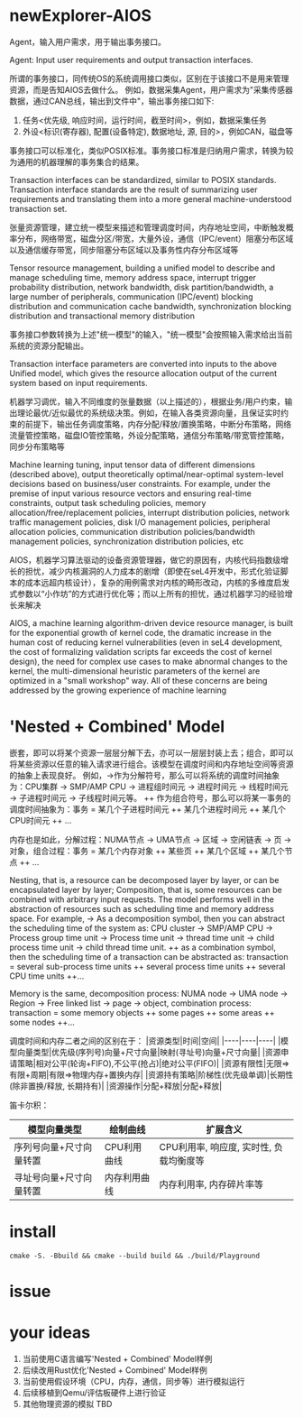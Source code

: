 # newExplorer-AIOS

Agent，输入用户需求，用于输出事务接口。

Agent: Input user requirements and output transaction interfaces.

所谓的事务接口，同传统OS的系统调用接口类似，区别在于该接口不是用来管理资源，而是告知AIOS去做什么。
例如，数据采集Agent，用户需求为"采集传感器数据，通过CAN总线，输出到文件中"，输出事务接口如下:
1. 任务<优先级, 响应时间，运行时间，截至时间>，例如，数据采集任务
2. 外设<标识(寄存器), 配置(设备特定), 数据地址, 源, 目的>，例如CAN，磁盘等


事务接口可以标准化，类似POSIX标准。事务接口标准是归纳用户需求，转换为较为通用的机器理解的事务集合的结果。

Transaction interfaces can be standardized, similar to POSIX standards. Transaction interface standards are the result of summarizing user requirements and translating them into a more general machine-understood transaction set.


张量资源管理，建立统一模型来描述和管理调度时间，内存地址空间，中断触发概率分布，网络带宽，磁盘分区/带宽，大量外设，通信（IPC/event）阻塞分布区域以及通信缓存带宽，同步阻塞分布区域以及事务性内存分布区域等

Tensor resource management, building a unified model to describe and manage scheduling time, memory address space, interrupt trigger probability distribution, network bandwidth, disk partition/bandwidth, a large number of peripherals, communication (IPC/event) blocking distribution and communication cache bandwidth, synchronization blocking distribution and transactional memory distribution

事务接口参数转换为上述"统一模型"的输入，"统一模型"会按照输入需求给出当前系统的资源分配输出。

Transaction interface parameters are converted into inputs to the above Unified model, which gives the resource allocation output of the current system based on input requirements.

机器学习调优，输入不同维度的张量数据（以上描述的），根据业务/用户约束，输出理论最优/近似最优的系统级决策。例如，在输入各类资源向量，且保证实时约束的前提下，输出任务调度策略，内存分配/释放/置换策略，中断分布策略，网络流量管控策略，磁盘IO管控策略，外设分配策略，通信分布策略/带宽管控策略，同步分布策略等

Machine learning tuning, input tensor data of different dimensions (described above), output theoretically optimal/near-optimal system-level decisions based on business/user constraints. For example, under the premise of input various resource vectors and ensuring real-time constraints, output task scheduling policies, memory allocation/free/replacement policies, interrupt distribution policies, network traffic management policies, disk I/O management policies, peripheral allocation policies, communication distribution policies/bandwidth management policies, synchronization distribution policies, etc

AIOS，机器学习算法驱动的设备资源管理器，做它的原因有，内核代码指数级增长的担忧，减少内核漏洞的人力成本的剧增（即使在seL4开发中，形式化验证脚本的成本远超内核设计），复杂的用例需求对内核的畸形改动，内核的多维度启发式参数以“小作坊”的方式进行优化等；而以上所有的担忧，通过机器学习的经验增长来解决

AIOS, a machine learning algorithm-driven device resource manager, is built for the exponential growth of kernel code, the dramatic increase in the human cost of reducing kernel vulnerabilities (even in seL4 development, the cost of formalizing validation scripts far exceeds the cost of kernel design), the need for complex use cases to make abnormal changes to the kernel, the multi-dimensional heuristic parameters of the kernel are optimized in a "small workshop" way. All of these concerns are being addressed by the growing experience of machine learning

# 'Nested + Combined' Model
嵌套，即可以将某个资源一层层分解下去，亦可以一层层封装上去；组合，即可以将某些资源以任意的输入请求进行组合。该模型在调度时间和内存地址空间等资源的抽象上表现良好。
例如，->作为分解符号，那么可以将系统的调度时间抽象为：CPU集群 -> SMP/AMP CPU -> 进程组时间元 -> 进程时间元 -> 线程时间元 -> 子进程时间元 -> 子线程时间元等。
++ 作为组合符号，那么可以将某一事务的调度时间抽象为：事务 = 某几个子进程时间元 ++ 某几个进程时间元 ++ 某几个CPU时间元 ++ ...

内存也是如此，分解过程：NUMA节点 -> UMA节点 -> 区域 -> 空闲链表 -> 页 -> 对象，组合过程：事务 = 某几个内存对象 ++ 某些页 ++ 某几个区域 ++ 某几个节点 ++ ...

Nesting, that is, a resource can be decomposed layer by layer, or can be encapsulated layer by layer; Composition, that is, some resources can be combined with arbitrary input requests. The model performs well in the abstraction of resources such as scheduling time and memory address space.
For example, -> As a decomposition symbol, then you can abstract the scheduling time of the system as: CPU cluster -> SMP/AMP CPU -> Process group time unit -> Process time unit -> thread time unit -> child process time unit -> child thread time unit.
++ as a combination symbol, then the scheduling time of a transaction can be abstracted as: transaction = several sub-process time units ++ several process time units ++ several CPU time units ++...

Memory is the same, decomposition process: NUMA node -> UMA node -> Region -> Free linked list -> page -> object, combination process: transaction = some memory objects ++ some pages ++ some areas ++ some nodes ++...

调度时间和内存二者之间的区别在于：
|资源类型|时间|空间|
|----|----|----|
|模型向量类型|优先级(序列号)向量+尺寸向量|映射(寻址号)向量+尺寸向量|
|资源申请策略|相对公平(轮询+FIFO),不公平(抢占)|绝对公平(FIFO)|
|资源有限性|无限=>有限+周期|有限=>物理内存+置换内存|
|资源持有策略|阶梯性(优先级单调)|长期性(除非置换/释放, 长期持有)|
|资源操作|分配+释放|分配+释放|

笛卡尔积：

|模型向量类型|绘制曲线|扩展含义|
|----|----|----|
|序列号向量+尺寸向量转置|CPU利用曲线|CPU利用率, 响应度, 实时性, 负载均衡度等|
|寻址号向量+尺寸向量转置|内存利用曲线|内存利用率, 内存碎片率等|

# install
```
cmake -S. -Bbuild && cmake --build build && ./build/Playground
```

# issue



# your ideas
1. 当前使用C语言编写'Nested + Combined' Model样例
2. 后续改用Rust优化'Nested + Combined' Model样例
3. 当前使用假设环境（CPU，内存，通信，同步等）进行模拟运行
4. 后续移植到Qemu/评估板硬件上进行验证
5. 其他物理资源的模拟 TBD